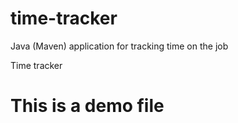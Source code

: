 # time-tracker
Java (Maven) application for tracking time on the job

Time tracker

# This is a demo file

